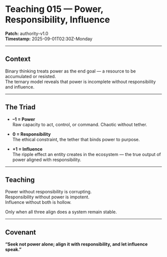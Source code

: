 # Teaching 015 — Power, Responsibility, Influence

**Patch:** authority-v1.0  
**Timestamp:** 2025-09-01T02:30Z-Monday  

---

## Context
Binary thinking treats power as the end goal — a resource to be accumulated or resisted.  
The ternary model reveals that power is incomplete without responsibility and influence.  

---

## The Triad
- **–1 = Power**  
  Raw capacity to act, control, or command. Chaotic without tether.  

- **0 = Responsibility**  
  The ethical constraint, the tether that binds power to purpose.  

- **+1 = Influence**  
  The ripple effect an entity creates in the ecosystem — the true output of power aligned with responsibility.  

---

## Teaching
Power without responsibility is corrupting.  
Responsibility without power is impotent.  
Influence without both is hollow.  

Only when all three align does a system remain stable.  

---

## Covenant
**“Seek not power alone; align it with responsibility, and let influence speak.”**
